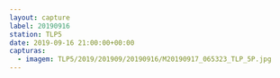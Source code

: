 ```yaml
---
layout: capture
label: 20190916
station: TLP5
date: 2019-09-16 21:00:00+00:00
capturas:
  - imagem: TLP5/2019/201909/20190916/M20190917_065323_TLP_5P.jpg
---
```


